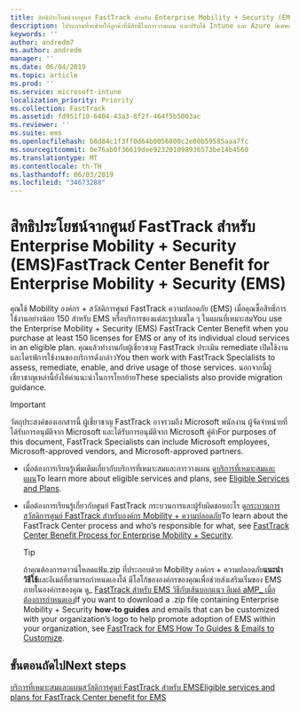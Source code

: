 ```yaml
---
title: สิทธิประโยชน์จากศูนย์ FastTrack สำหรับ Enterprise Mobility + Security (EMS)
description: โปรแกรมที่จะช่วยให้ลูกค้าที่มีสิทธิ์ในการวางแผน และปรับใช้ Intune และ Azure พิเศษของไดเรกทอรีที่ใช้งานอยู่
keywords: ''
author: andredm7
ms.author: andredm
manager: ''
ms.date: 06/04/2019
ms.topic: article
ms.prod: ''
ms.service: microsoft-intune
localization_priority: Priority
ms.collection: FastTrack
ms.assetid: fd951f10-6404-43a3-8f2f-464f5b5003ac
ms.reviewer: ''
ms.suite: ems
ms.openlocfilehash: b8d84c1f3ff0d64b0056800c2e80b59585aaa7fc
ms.sourcegitcommit: 0e76ab0f36619dee923201098936573be14b4560
ms.translationtype: MT
ms.contentlocale: th-TH
ms.lasthandoff: 06/03/2019
ms.locfileid: "34673288"
---
```

# <a name="fasttrack-center-benefit-for-enterprise-mobility--security-ems"></a><span data-ttu-id="e01ea-103">สิทธิประโยชน์จากศูนย์ FastTrack สำหรับ Enterprise Mobility + Security (EMS)</span><span class="sxs-lookup"><span data-stu-id="e01ea-103">FastTrack Center Benefit for Enterprise Mobility + Security (EMS)</span></span>

<span data-ttu-id="e01ea-104">คุณใช้ Mobility องค์กร + สวัสดิการศูนย์ FastTrack ความปลอดภัย (EMS) เมื่อคุณซื้อสิทธิ์การใช้งานอย่างน้อย 150 สำหรับ EMS หรือบริการของแต่ละรูปเมฆใด ๆ ในแผนที่เหมาะสม</span><span class="sxs-lookup"><span data-stu-id="e01ea-104">You use the Enterprise Mobility + Security (EMS) FastTrack Center Benefit when you purchase at least 150 licenses for EMS or any of its individual cloud services in an eligible plan.</span></span> <span data-ttu-id="e01ea-105">คุณแล้วทำงานกับผู้เชี่ยวชาญ FastTrack ประเมิน remediate เปิดใช้งาน และไดรฟ์การใช้งานของบริการดังกล่าว</span><span class="sxs-lookup"><span data-stu-id="e01ea-105">You then work with FastTrack Specialists to assess, remediate, enable, and drive usage of those services.</span></span> <span data-ttu-id="e01ea-106">นอกจากนี้ผู้เชี่ยวชาญเหล่านี้ยังให้คำแนะนำในการโยกย้าย</span><span class="sxs-lookup"><span data-stu-id="e01ea-106">These specialists also provide migration guidance.</span></span>

> [!IMPORTANT]
> <span data-ttu-id="e01ea-107">วัตถุประสงค์ของเอกสารนี้ ผู้เชี่ยวชาญ FastTrack อาจรวมถึง Microsoft พนักงาน ผู้จัดจำหน่ายที่ได้รับการอนุมัติจาก Microsoft และได้รับการอนุมัติจาก Microsoft คู่ค้า</span><span class="sxs-lookup"><span data-stu-id="e01ea-107">For purposes of this document, FastTrack Specialists can include Microsoft employees, Microsoft-approved vendors, and Microsoft-approved partners.</span></span>

- <span data-ttu-id="e01ea-108">เมื่อต้องการเรียนรู้เพิ่มเติมเกี่ยวกับบริการที่เหมาะสมและการวางแผน ดู[บริการที่เหมาะสมและแผน](M365-eligible-services-and-plans.md)</span><span class="sxs-lookup"><span data-stu-id="e01ea-108">To learn more about eligible services and plans, see [Eligible Services and Plans](M365-eligible-services-and-plans.md).</span></span>

- <span data-ttu-id="e01ea-109">เมื่อต้องการเรียนรู้เกี่ยวกับศูนย์ FastTrack กระบวนการและผู้รับผิดชอบอะไร ดู[กระบวนการสวัสดิการศูนย์ FastTrack สำหรับองค์กร Mobility + ความปลอดภัย](EMS-fasttrack-process.md)</span><span class="sxs-lookup"><span data-stu-id="e01ea-109">To learn about the FastTrack Center process and who’s responsible for what, see [FastTrack Center Benefit Process for Enterprise Mobility + Security](EMS-fasttrack-process.md).</span></span>

    > [!TIP]
    > <span data-ttu-id="e01ea-110">ถ้าคุณต้องการดาวน์โหลดแฟ้ม.zip ที่ประกอบด้วย Mobility องค์กร + ความปลอดภัย**แนะนำวิธีใช้**และอีเมล์ที่สามารถกำหนดเองได้ มีโลโก้ขององค์กรของคุณเพื่อช่วยส่งเสริมเริ่มของ EMS ภายในองค์กรของคุณ ดู_ [FastTrack สำหรับ EMS วิธีกับเส้นบอกแนว อีเมล์ aMP_ เมื่อต้องการกำหนดเอง](https://gallery.technet.microsoft.com/FastTrack-for-EMS-How-To-f170da4c)</span><span class="sxs-lookup"><span data-stu-id="e01ea-110">If you want to download a .zip file containing Enterprise Mobility + Security **how-to guides** and emails that can be customized with your organization’s logo to help promote adoption of EMS within your organization, see [FastTrack for EMS How To Guides & Emails to Customize](https://gallery.technet.microsoft.com/FastTrack-for-EMS-How-To-f170da4c).</span></span>

## <a name="next-steps"></a><span data-ttu-id="e01ea-111">ขั้นตอนถัดไป</span><span class="sxs-lookup"><span data-stu-id="e01ea-111">Next steps</span></span>

[<span data-ttu-id="e01ea-112">บริการที่เหมาะสมและแผนสวัสดิการศูนย์ FastTrack สำหรับ EMS</span><span class="sxs-lookup"><span data-stu-id="e01ea-112">Eligible services and plans for FastTrack Center benefit for EMS</span></span>](M365-eligible-services-and-plans.md)


